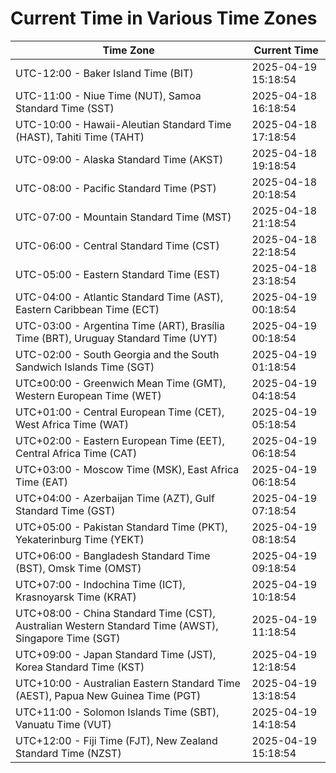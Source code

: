 # Current Time in Various Time Zones

| Time Zone | Current Time |
|-----------|--------------|
| UTC-12:00 - Baker Island Time (BIT) | 2025-04-19 15:18:54 |
| UTC-11:00 - Niue Time (NUT), Samoa Standard Time (SST) | 2025-04-18 16:18:54 |
| UTC-10:00 - Hawaii-Aleutian Standard Time (HAST), Tahiti Time (TAHT) | 2025-04-18 17:18:54 |
| UTC-09:00 - Alaska Standard Time (AKST) | 2025-04-18 19:18:54 |
| UTC-08:00 - Pacific Standard Time (PST) | 2025-04-18 20:18:54 |
| UTC-07:00 - Mountain Standard Time (MST) | 2025-04-18 21:18:54 |
| UTC-06:00 - Central Standard Time (CST) | 2025-04-18 22:18:54 |
| UTC-05:00 - Eastern Standard Time (EST) | 2025-04-18 23:18:54 |
| UTC-04:00 - Atlantic Standard Time (AST), Eastern Caribbean Time (ECT) | 2025-04-19 00:18:54 |
| UTC-03:00 - Argentina Time (ART), Brasília Time (BRT), Uruguay Standard Time (UYT) | 2025-04-19 00:18:54 |
| UTC-02:00 - South Georgia and the South Sandwich Islands Time (SGT) | 2025-04-19 01:18:54 |
| UTC±00:00 - Greenwich Mean Time (GMT), Western European Time (WET) | 2025-04-19 04:18:54 |
| UTC+01:00 - Central European Time (CET), West Africa Time (WAT) | 2025-04-19 05:18:54 |
| UTC+02:00 - Eastern European Time (EET), Central Africa Time (CAT) | 2025-04-19 06:18:54 |
| UTC+03:00 - Moscow Time (MSK), East Africa Time (EAT) | 2025-04-19 06:18:54 |
| UTC+04:00 - Azerbaijan Time (AZT), Gulf Standard Time (GST) | 2025-04-19 07:18:54 |
| UTC+05:00 - Pakistan Standard Time (PKT), Yekaterinburg Time (YEKT) | 2025-04-19 08:18:54 |
| UTC+06:00 - Bangladesh Standard Time (BST), Omsk Time (OMST) | 2025-04-19 09:18:54 |
| UTC+07:00 - Indochina Time (ICT), Krasnoyarsk Time (KRAT) | 2025-04-19 10:18:54 |
| UTC+08:00 - China Standard Time (CST), Australian Western Standard Time (AWST), Singapore Time (SGT) | 2025-04-19 11:18:54 |
| UTC+09:00 - Japan Standard Time (JST), Korea Standard Time (KST) | 2025-04-19 12:18:54 |
| UTC+10:00 - Australian Eastern Standard Time (AEST), Papua New Guinea Time (PGT) | 2025-04-19 13:18:54 |
| UTC+11:00 - Solomon Islands Time (SBT), Vanuatu Time (VUT) | 2025-04-19 14:18:54 |
| UTC+12:00 - Fiji Time (FJT), New Zealand Standard Time (NZST) | 2025-04-19 15:18:54 |
